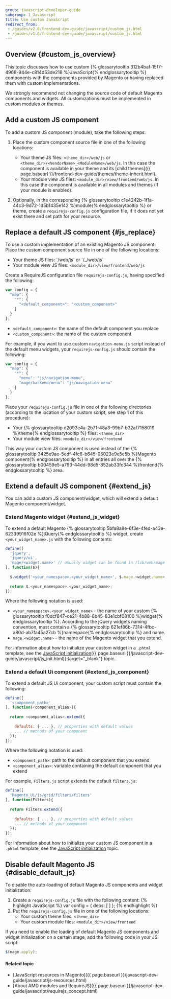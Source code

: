 ```yaml
---
group: javascript-developer-guide
subgroup: 1_Javascript
title: Use custom JavaScript
redirect_from:
 - /guides/v2.0/frontend-dev-guide/javascript/custom_js.html
 - /guides/v1.0/frontend-dev-guide/javascript/custom_js.html
---
```


## Overview {#custom_js_overview}

This topic discusses how to use custom {% glossarytooltip 312b4baf-15f7-4968-944e-c814d53de218 %}JavaScript{% endglossarytooltip %} components with the components provided by Magento or having replaced them with custom implementations.

We strongly recommend not changing the source code of default Magento components and widgets. All customizations must be implemented in custom modules or themes.

## Add a custom JS component 

To add a custom JS component (module), take the following steps:

1. Place the custom component source file in one of the following locations:
	- Your theme JS files: `<theme_dir>/web/js` or `<theme_dir>/<VendorName>_<ModuleName>/web/js`. In this case the component is available in your theme and its [child themes]({{ page.baseurl }}/frontend-dev-guide/themes/theme-inherit.html). 
	- Your module view JS files: `<module_dir>/view/frontend/web/js`. In this case the component is available in all modules and themes (if your module is enabled). 

2. Optionally, in the corresponding {% glossarytooltip c1e4242b-1f1a-44c3-9d72-1d5b1435e142 %}module{% endglossarytooltip %} or theme, create a `requirejs-config.js` configuration file, if it does not yet exist there and set path for your resource.

## Replace a default JS component {#js_replace}

To use a custom implementation of an existing Magento JS component:
Place the custom component source file in one of the following
locations:

-   Your theme JS files: \`/web/js\` or \`/\_/web/js\`
-   Your module view JS files: `<module_dir>/view/frontend/web/js`

Create a RequireJS configuration file `requirejs-config.js`, having
specified the following:
```javascript
var config = {
  "map": {
    "*": {
      "<default_component>": "<custom_component>"
    }
  }
};
```

-   `<default_component>`: the name of the default component you replace
-   `<custom_component>`: the name of the custom component

For example, if you want to use custom `navigation-menu.js` script instead of the default menu widgets, your `requirejs-config.js` should contain the following: 
```javascript
var config = {
  "map": {
    "*": {
      "menu": "js/navigation-menu",
      "mage/backend/menu": "js/navigation-menu"
    }
  }
};
```
  
Place your `requirejs-config.js` file in one of the following
directories (according to the location of your custom script, see step 1
of this procedure):

-   Your {% glossarytooltip d2093e4a-2b71-48a3-99b7-b32af7158019
    %}theme{% endglossarytooltip %} files: `<theme_dir>`
-   Your module view files: `<module_dir>/view/frontend`

This way your custom JS component is used instead of the {% glossarytooltip 3425e9ae-5edf-4fc6-b645-06023e9e5e5b %}Magento component{% endglossarytooltip %} in all entries all over the {% glossarytooltip b00459e5-a793-44dd-98d5-852ab33fc344 %}frontend{% endglossarytooltip %} area.

## Extend a default JS component {#extend_js}

You can add a custom JS component/widget, which will extend a default Magento component/widget.

### Extend Magento widget {#extend_js_widget}

To extend a default Magento {% glossarytooltip 5bfa8a8e-6f3e-4fed-a43e-62339916f02e %}jQuery{% endglossarytooltip %} widget, create `<your_widget_name>.js` with the following contents:

```javascript
define([
  'jquery',
  'jquery/ui',
  'mage/<widget.name>' // usually widget can be found in /lib/web/mage dir
], function($){
 
  $.widget('<your_namespace>.<your_widget_name>', $.mage.<widget.name>, { ... });
 
  return $.<your_namespace>.<your_widget_name>;
});
```

Where the following notation is used:
-   `<your_namespace>.<your_widget_name>` - the name of your custom {%
    glossarytooltip f0dcf847-ce21-4b88-8b45-83e1cbf08100 %}widget{%
    endglossarytooltip %}. According to the jQuery widgets naming
    convention, must contain a {% glossarytooltip
    621ef86b-7314-4fbc-a80d-ab7fa45a27cb %}namespace{%
    endglossarytooltip %} and name.
-   `mage.<widget.name>` - the name of the Magento widget that you
    extend.

For information about how to initialize your custom widget in a `.phtml` template, see the [JavaScript initialization]({{ page.baseurl }}/javascript-dev-guide/javascript/js_init.html){:target="_blank"} topic.

### Extend a default Ui component {#extend_js_component}

To extend a default JS Ui component, your custom script must contain the following:

```javascript
define([
  '<component_path>'
], function(<component_alias>){
 
  return <component_alias>.extend({
 
    defaults: { ... }, // properties with default values
    ... // methods of your component
  });
});
```

Where the following notation is used:

-   `<component_path>`: path to the default component that you extend
-   `<component_alias>`: variable containing the default component that you extend

For example, `Filters.js` script extends the default `filters.js`:

```javascript
define([
  'Magento_Ui/js/grid/filters/filters'
], function(Filters){
 
  return Filters.extend({
 
    defaults: { ... }, // properties with default values
    ... // methods of your component
  });
});
```
For information about how to initialize your custom JS component in a `.phtml` template, see the [JavaScript initialization] topic.

## Disable default Magento JS {#disable_default_js}

To disable the auto-loading of default Magento JS components and widget
initialization:

1.  Create a `requirejs-config.js` file with the following content: {%
    highlight JavaScript %} var config = { deps: \[ \] }; {%
    endhighlight %}
2.  Put the `requirejs-config.js` file in one of the following
    locations:
    -   Your custom theme files: `<theme_dir>`
    -   Your custom module files: `<module_dir>/view/frontend`
    
If you need to enable the loading of default Magento JS components and widget initialization on a certain stage, add the following code in your JS script:

```javascript
$(mage.apply);
```

#### Related topic

- [JavaScript resources in Magento]({{ page.baseurl }}/javascript-dev-guide/javascript/js-resources.html)
- [About AMD modules and RequireJS]({{ page.baseurl }}/javascript-dev-guide/javascript/requirejs_concept.html)
  
[JavaScript initialization]: {{page.baseurl}}/javascript-dev-guide/javascript/js_init.html